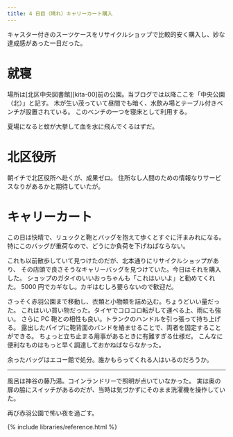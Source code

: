```yaml
---
title: 4 日目（晴れ）キャリーカート購入
---
```


キャスター付きのスーツケースをリサイクルショップで比較的安く購入し、妙な達成感があった一日だった。

# 就寝

場所は[北区中央図書館][kita-00]前の公園。当ブログでは以降ここを「中央公園（北）」と記す。
木が生い茂っていて昼間でも暗く、水飲み場とテーブル付きベンチが設置されている。
このベンチの一つを寝床として利用する。

夏場になると蚊が大挙して血を水に飛んでくるはずだ。

# 北区役所

朝イチで北区役所へ赴くが、成果ゼロ。
住所なし人間のための情報なりサービスなりがあるかと期待していたが。

# キャリーカート

この日は快晴で、リュックと鞄とバッグを抱えて歩くとすぐに汗まみれになる。
特にこのバッグが重荷なので、どうにか負荷を下げねばならない。

これも以前散歩していて見つけたのだが、北本通りにリサイクルショップがあり、
その店頭で良さそうなキャリーバッグを見つけていた。今日はそれを購入した。
ショップのガタイのいいおっちゃんも「これはいいよ」と勧めてくれた。
5000 円でカギなし。カギはむしろ要らないので歓迎だ。

さっそく赤羽公園まで移動し、衣類と小物類を詰め込む。ちょうどいい量だった。
これはいい買い物だった。タイヤでコロコロ転がして運べる上、雨にも強い。
さらに PC 鞄との相性も良い。トランクのハンドルを引っ張って持ち上げる。
露出したパイプに鞄背面のバンドを絡ませることで、両者を固定することができる。
ちょっと立ち止まる用事があるときに有難すぎる仕様だ。
こんなに便利なものはもっと早く調達しておかねばならなかった。

余ったバッグはエコー館で処分。誰かもらってくれる人はいるのだろうか。

---

風呂は神谷の藤乃湯。コインランドリーで照明が点いていなかった。
実は奥の扉の脇にスイッチがあるのだが、当時は気づかずにそのまま洗濯機を操作していた。

再び赤羽公園で怖い夜を過ごす。

{% include libraries/reference.html %}
